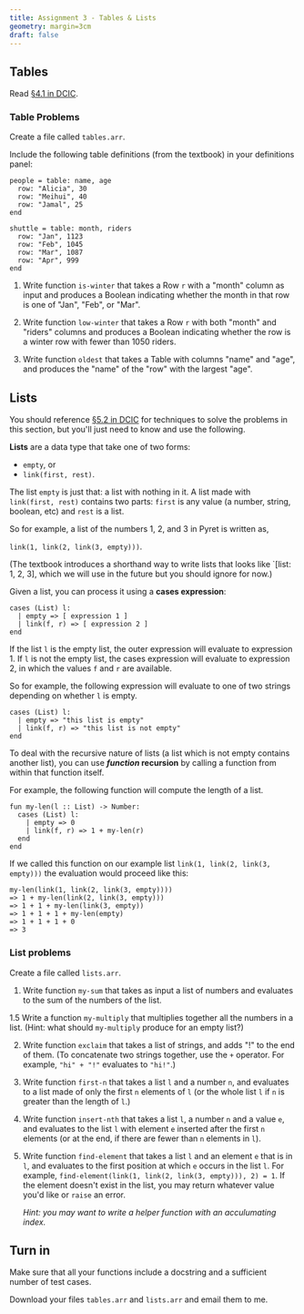 ```yaml
---
title: Assignment 3 - Tables & Lists
geometry: margin=3cm
draft: false
---
```


## Tables

Read [§4.1 in DCIC](https://dcic-world.org/2023-02-21/intro-tabular-data.html).

### Table Problems

Create a file called `tables.arr`.

Include the following table definitions (from the textbook) in your definitions panel:

    people = table: name, age
      row: "Alicia", 30
      row: "Meihui", 40
      row: "Jamal", 25
    end

    shuttle = table: month, riders
      row: "Jan", 1123
      row: "Feb", 1045
      row: "Mar", 1087
      row: "Apr", 999
    end

1. Write function `is-winter` that takes a Row `r` with a "month" column as input and produces a Boolean indicating whether the month in that row is one of "Jan", "Feb", or "Mar".

2. Write function `low-winter` that takes a Row `r` with both "month" and "riders" columns and produces a Boolean indicating whether the row is a winter row with fewer than 1050 riders.

3. Write function `oldest` that takes a Table with columns "name" and "age", and produces the "name" of the "row" with the largest "age".


## Lists

You should reference [§5.2 in DCIC](https://dcic-world.org/2023-02-21/processing-lists.html) for techniques to solve the problems in this section, but you'll just need to know and use the following.

__Lists__ are a data type that take one of two forms:

- `empty`, or
- `link(first, rest)`.

The list `empty` is just that: a list with nothing in it. A list made with `link(first, rest)` contains two parts: `first` is any value (a number, string, boolean, etc) and `rest` is a list.

So for example, a list of the numbers 1, 2, and 3 in Pyret is written as,

`link(1, link(2, link(3, empty)))`.

(The textbook introduces a shorthand way to write lists that looks like `[list: 1, 2, 3], which we will use in the future but you should ignore for now.)

Given a list, you can process it using a __cases expression__:

    cases (List) l:
      | empty => [ expression 1 ]
      | link(f, r) => [ expression 2 ]
    end

If the list `l` is the empty list, the outer expression will evaluate to expression 1. If `l` is not the empty list, the cases expression will evaluate to expression 2, in which the values `f` and `r` are available.

So for example, the following expression will evaluate to one of two strings depending on whether `l` is empty.

    cases (List) l:
      | empty => "this list is empty"
      | link(f, r) => "this list is not empty"
    end

To deal with the recursive nature of lists (a list which is not empty contains another list), you can use ___function_ recursion__ by calling a function from within that function itself.

For example, the following function will compute the length of a list.

    fun my-len(l :: List) -> Number:
      cases (List) l:
        | empty => 0
        | link(f, r) => 1 + my-len(r)
      end
    end

If we called this function on our example list `link(1, link(2, link(3, empty)))` the evaluation would proceed like this:

    my-len(link(1, link(2, link(3, empty))))
    => 1 + my-len(link(2, link(3, empty)))
    => 1 + 1 + my-len(link(3, empty))
    => 1 + 1 + 1 + my-len(empty)
    => 1 + 1 + 1 + 0
    => 3

### List problems

Create a file called `lists.arr`.

1. Write function `my-sum` that takes as input a list of numbers and evaluates to the sum of the numbers of the list.

1.5 Write a function `my-multiply` that multiplies together all the numbers in a list. (Hint: what should `my-multiply` produce for an empty list?)

2. Write function `exclaim` that takes a list of strings, and adds "!" to the end of them. (To concatenate two strings together, use the `+` operator. For example, `"hi" + "!"` evaluates to `"hi!"`.)

3. Write function `first-n` that takes a list `l` and a number `n`, and evaluates to a list made of only the first `n` elements of `l` (or the whole list `l` if `n` is greater than the length of `l`.)

4. Write function `insert-nth` that takes a list `l`, a number `n` and a value `e`, and evaluates to the list `l` with element `e` inserted after the first `n` elements (or at the end, if there are fewer than `n` elements in `l`).

5. Write function `find-element` that takes a list `l` and an element `e` that is in `l`, and evaluates to the first position at which `e` occurs in the list `l`. For example, `find-element(link(1, link(2, link(3, empty))), 2) = 1`. If the element doesn't exist in the list, you may return whatever value you'd like or `raise` an error.

	_Hint: you may want to write a helper function with an acculumating index._

## Turn in

Make sure that all your functions include a docstring and a sufficient number of test cases.

Download your files `tables.arr` and `lists.arr` and email them to me.

